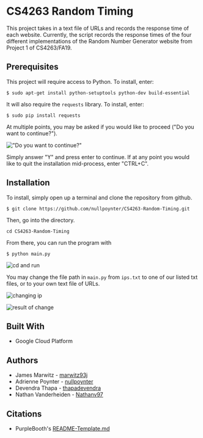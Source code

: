 # CS4263 Random Timing

This project takes in a text file of URLs and records the response time of each website. Currently, the script records the response times of the four different implementations of the Random Number Generator website from Project 1 of CS4263/FA19.

## Prerequisites

This project will require access to Python. To install, enter:

```
$ sudo apt-get install python-setuptools python-dev build-essential
```

It will also require the <code>requests</code> library. To install, enter:

```
$ sudo pip install requests
```

At multiple points, you may be asked if you would like to proceed ("Do you want to continue?"). 

!["Do you want to continue?"](https://github.com/nullpoynter/CS4263-Random-Timing/blob/master/readme_screenshots/screenshot1.png)

Simply answer "Y" and press enter to continue. If at any point you would like to quit the installation mid-process, enter "CTRL+C".

## Installation

To install, simply open up a terminal and clone the repository from github.

```
$ git clone https://github.com/nullpoynter/CS4263-Random-Timing.git
```

Then, go into the directory.

```
cd CS4263-Random-Timing
```

From there, you can run the program with

```
$ python main.py
```

![cd and run](https://github.com/nullpoynter/CS4263-Random-Timing/blob/master/readme_screenshots/screenshot2.png)

You may change the file path in <code>main.py</code> from <code>ips.txt</code> to one of our listed txt files, or to your own text file of URLs.

![changing ip](https://github.com/nullpoynter/CS4263-Random-Timing/blob/master/readme_screenshots/screenshot3.png)

![result of change](https://github.com/nullpoynter/CS4263-Random-Timing/blob/master/readme_screenshots/screenshot4.png)

## Built With

* Google Cloud Platform

## Authors

* James Marwitz - <a href="https://github.com/marwitz93j">marwitz93j</a>
* Adrienne Poynter - <a href="https://github.com/nullpoynter">nullpoynter</a>
* Devendra Thapa - <a href="https://github.com/thapadevendra">thapadevendra</a>
* Nathan Vanderheiden - <a href="https://github.com/Nathanv97">Nathanv97</a>

## Citations

* PurpleBooth's <a href="https://gist.github.com/PurpleBooth/109311bb0361f32d87a2">README-Template.md</a> 
